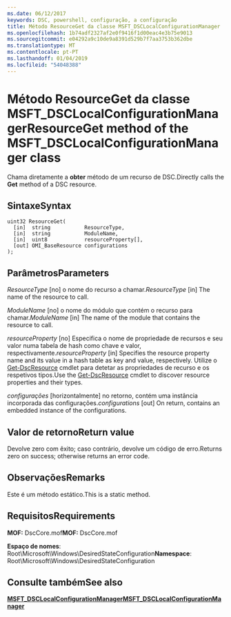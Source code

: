 ```yaml
---
ms.date: 06/12/2017
keywords: DSC, powershell, configuração, a configuração
title: Método ResourceGet da classe MSFT_DSCLocalConfigurationManager
ms.openlocfilehash: 1b74adf2327af2e0f9416f1d00eac4e3b75e9013
ms.sourcegitcommit: e04292a9c10de9a8391d529b7f7aa3753b362dbe
ms.translationtype: MT
ms.contentlocale: pt-PT
ms.lasthandoff: 01/04/2019
ms.locfileid: "54048388"
---
```

# <a name="resourceget-method-of-the-msftdsclocalconfigurationmanager-class"></a><span data-ttu-id="dfc0e-103">Método ResourceGet da classe MSFT_DSCLocalConfigurationManager</span><span class="sxs-lookup"><span data-stu-id="dfc0e-103">ResourceGet method of the MSFT_DSCLocalConfigurationManager class</span></span>

<span data-ttu-id="dfc0e-104">Chama diretamente a **obter** método de um recurso de DSC.</span><span class="sxs-lookup"><span data-stu-id="dfc0e-104">Directly calls the **Get** method of a DSC resource.</span></span>

## <a name="syntax"></a><span data-ttu-id="dfc0e-105">Sintaxe</span><span class="sxs-lookup"><span data-stu-id="dfc0e-105">Syntax</span></span>

```mof
uint32 ResourceGet(
  [in]  string           ResourceType,
  [in]  string           ModuleName,
  [in]  uint8            resourceProperty[],
  [out] OMI_BaseResource configurations
);
```

## <a name="parameters"></a><span data-ttu-id="dfc0e-106">Parâmetros</span><span class="sxs-lookup"><span data-stu-id="dfc0e-106">Parameters</span></span>

<span data-ttu-id="dfc0e-107">*ResourceType* \[no\] o nome do recurso a chamar.</span><span class="sxs-lookup"><span data-stu-id="dfc0e-107">*ResourceType* \[in\] The name of the resource to call.</span></span>

<span data-ttu-id="dfc0e-108">*ModuleName* \[no\] o nome do módulo que contém o recurso para chamar.</span><span class="sxs-lookup"><span data-stu-id="dfc0e-108">*ModuleName* \[in\] The name of the module that contains the resource to call.</span></span>

<span data-ttu-id="dfc0e-109">*resourceProperty* \[no\] Especifica o nome de propriedade de recursos e seu valor numa tabela de hash como chave e valor, respectivamente.</span><span class="sxs-lookup"><span data-stu-id="dfc0e-109">*resourceProperty* \[in\] Specifies the resource property name and its value in a hash table as key and value, respectively.</span></span> <span data-ttu-id="dfc0e-110">Utilize o [Get-DscResource](/powershell/module/PSDesiredStateConfiguration/Get-DscResource) cmdlet para detetar as propriedades de recurso e os respetivos tipos.</span><span class="sxs-lookup"><span data-stu-id="dfc0e-110">Use the [Get-DscResource](/powershell/module/PSDesiredStateConfiguration/Get-DscResource) cmdlet to discover resource properties and their types.</span></span>

<span data-ttu-id="dfc0e-111">*configurações* \[horizontalmente\] no retorno, contém uma instância incorporada das configurações.</span><span class="sxs-lookup"><span data-stu-id="dfc0e-111">*configurations* \[out\] On return, contains an embedded instance of the configurations.</span></span>

## <a name="return-value"></a><span data-ttu-id="dfc0e-112">Valor de retorno</span><span class="sxs-lookup"><span data-stu-id="dfc0e-112">Return value</span></span>

<span data-ttu-id="dfc0e-113">Devolve zero com êxito; caso contrário, devolve um código de erro.</span><span class="sxs-lookup"><span data-stu-id="dfc0e-113">Returns zero on success; otherwise returns an error code.</span></span>

## <a name="remarks"></a><span data-ttu-id="dfc0e-114">Observações</span><span class="sxs-lookup"><span data-stu-id="dfc0e-114">Remarks</span></span>

<span data-ttu-id="dfc0e-115">Este é um método estático.</span><span class="sxs-lookup"><span data-stu-id="dfc0e-115">This is a static method.</span></span>

## <a name="requirements"></a><span data-ttu-id="dfc0e-116">Requisitos</span><span class="sxs-lookup"><span data-stu-id="dfc0e-116">Requirements</span></span>

<span data-ttu-id="dfc0e-117">**MOF:** DscCore.mof</span><span class="sxs-lookup"><span data-stu-id="dfc0e-117">**MOF:** DscCore.mof</span></span>

<span data-ttu-id="dfc0e-118">**Espaço de nomes**: Root\Microsoft\Windows\DesiredStateConfiguration</span><span class="sxs-lookup"><span data-stu-id="dfc0e-118">**Namespace**: Root\Microsoft\Windows\DesiredStateConfiguration</span></span>

## <a name="see-also"></a><span data-ttu-id="dfc0e-119">Consulte também</span><span class="sxs-lookup"><span data-stu-id="dfc0e-119">See also</span></span>

[<span data-ttu-id="dfc0e-120">**MSFT_DSCLocalConfigurationManager**</span><span class="sxs-lookup"><span data-stu-id="dfc0e-120">**MSFT_DSCLocalConfigurationManager**</span></span>](msft-dsclocalconfigurationmanager.md)